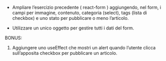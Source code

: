 - Ampliare l’esercizio precedente ( react-form ) aggiungendo, nel form, i campi per immagine, contenuto, categoria (select), tags (lista di checkbox) e uno stato per pubblicare o meno l’articolo.

- Utilizzare un unico oggetto per gestire tutti i dati del form.

 BONUS:
 1. Aggiungere uno useEffect che mostri un alert quando l’utente clicca sull’apposita checkbox per pubblicare un articolo.
